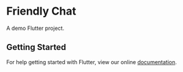 # Friendly Chat

A demo Flutter project.

## Getting Started

For help getting started with Flutter, view our online
[documentation](https://flutter.io/).
